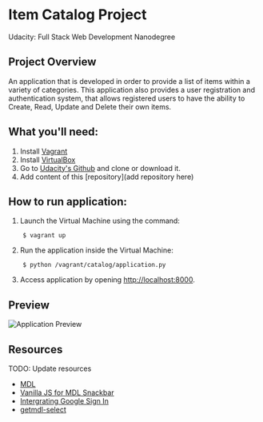 # Item Catalog Project

Udacity: Full Stack Web Development Nanodegree

## Project Overview

An application that is developed in order to provide a list of items within a variety of categories. This application also provides a user registration and authentication system, that allows registered users to have the ability to Create, Read, Update and Delete their own items.

## What you'll need:

1. Install [Vagrant](https://www.vagrantup.com/)
2. Install [VirtualBox](https://www.virtualbox.org/)
3. Go to [Udacity's Github](https://github.com/udacity/fullstack-nanodegree-vm) and clone or download it.
4. Add content of this [repository](add repository here)

## How to run application:

1. Launch the Virtual Machine using the command:
```
    $ vagrant up
```
2. Run the application inside the Virtual Machine:
```
    $ python /vagrant/catalog/application.py
```
3. Access application by opening [http://localhost:8000](http://localhost:8000).

## Preview

![Application Preview](/preview/bookshelf)

## Resources

TODO: Update resources

* [MDL](https://getmdl.io/index.html)
* [Vanilla JS for MDL Snackbar](https://www.sitepoint.com/faster-youtube-embeds-javascript/)
* [Intergrating Google Sign In](https://developers.google.com/identity/sign-in/web/sign-in)
* [getmdl-select](http://creativeit.github.io/getmdl-select/)

